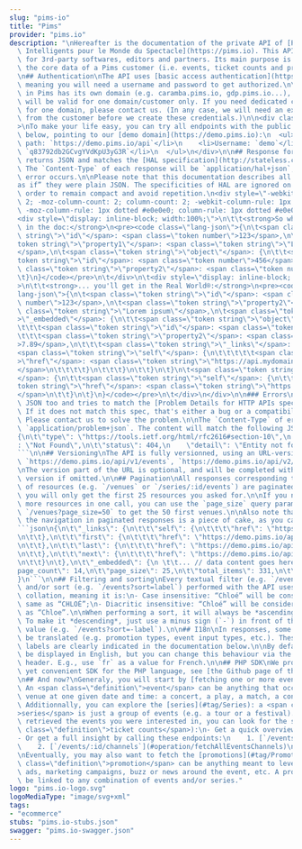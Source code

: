 ```yaml
---
slug: "pims-io"
title: "Pims"
provider: "pims.io"
description: "\nHereafter is the documentation of the private API of [Pims: Pointages\
  \ Intelligents pour le Monde du Spectacle](https://pims.io). This API is designed\
  \ for 3rd-party softwares, editors and partners. Its main purpose is to give access\
  \ the core data of a Pims customer (i.e. events, ticket counts and promotions).\n\
  \n## Authentication\nThe API uses [basic access authentication](https://en.wikipedia.org/wiki/Basic_access_authentication),\
  \ meaning you will need a username and password to get authorized.\n\nAs each customer\
  \ in Pims has its own domain (e.g. caramba.pims.io, gdp.pims.io...), each credentials\
  \ will be valid for one domain/customer only. If you need dedicated credentials\
  \ for one domain, please contact us. (In any case, we will need an explicit agreement\
  \ from the customer before we create these credentials.)\n\n<div class=\"info\"\
  >\nTo make your life easy, you can try all endpoints with the public credentials\
  \ below, pointing to our [demo domain](https://demo.pims.io):\n  <ul>\n    <li>Base\
  \ path: `https://demo.pims.io/api`</li>\n    <li>Username: `demo`</li>\n    <li>Password:\
  \ `q83792db2GCvgYVdKpU3yG3R`</li>\n  </ul>\n</div>\n\n## Response format\nThe API\
  \ returns JSON and matches the [HAL specification](http://stateless.co/hal_specification.html).\
  \ The `Content-Type` of each response will be `application/hal+json`, unless an\
  \ error occurs.\n\nPlease note that this documentation describes all responses “\
  as if” they were plain JSON. The specificities of HAL are ignored on purpose, in\
  \ order to remain compact and avoid repetition.\n<div style=\"-webkit-column-count:\
  \ 2; -moz-column-count: 2; column-count: 2; -webkit-column-rule: 1px dotted #e0e0e0;\
  \ -moz-column-rule: 1px dotted #e0e0e0; column-rule: 1px dotted #e0e0e0;\">\n\t\
  <div style=\"display: inline-block; width:100%;\">\n\t\t<strong>So when you read\
  \ in the doc:</strong>\n<pre><code class=\"lang-json\">{\n\t<span class=\"token\
  \ string\">\"id\"</span>: <span class=\"token number\">123</span>,\n\t<span class=\"\
  token string\">\"property1\"</span>: <span class=\"token string\">\"Lorem ipsum\"\
  </span>,\n\t<span class=\"token string\">\"object\"</span>: {\n\t\t<span class=\"\
  token string\">\"id\"</span>: <span class=\"token number\">456</span>,\n\t\t<span\
  \ class=\"token string\">\"property2\"</span>: <span class=\"token number\">7.89</span>\n\
  \t}\n}</code></pre>\n\t</div>\n\t<div style=\"display: inline-block; width:100%;\"\
  >\n\t\t<strong>... you'll get in the Real World®:</strong>\n<pre><code class=\"\
  lang-json\">{\n\t<span class=\"token string\">\"id\"</span>: <span class=\"token\
  \ number\">123</span>,\n\t<span class=\"token string\">\"property2\"</span>: <span\
  \ class=\"token string\">\"Lorem ipsum\"</span>,\n\t<span class=\"token string\"\
  >\"_embedded\"</span>: {\n\t\t<span class=\"token string\">\"object\"</span>: {\n\
  \t\t\t<span class=\"token string\">\"id\"</span>: <span class=\"token number\">456</span>,\n\
  \t\t\t<span class=\"token string\">\"property2\"</span>: <span class=\"token number\"\
  >7.89</span>,\n\t\t\t<span class=\"token string\">\"_links\"</span>: {\n\t\t\t\t\
  <span class=\"token string\">\"self\"</span>: {\n\t\t\t\t\t<span class=\"token string\"\
  >\"href\"</span>: <span class=\"token string\">\"https://api.mydomain.com/other-item/456\"\
  </span>\n\t\t\t\t}\n\t\t\t}\n\t\t}\n\t}\n\t<span class=\"token string\">\"_links\"\
  </span>: {\n\t\t<span class=\"token string\">\"self\"</span>: {\n\t\t\t<span class=\"\
  token string\">\"href\"</span>: <span class=\"token string\">\"https://api.mydomain.com/item/123\"\
  </span>\n\t\t}\n\t}\n}</code></pre>\n\t</div>\n</div>\n\n### Errors\nErrors return\
  \ JSON too and tries to match the [Problem Details for HTTP APIs specification](https://tools.ietf.org/html/rfc7807).\
  \ If it does not match this spec, that's either a bug or a compatibility issue.\
  \ Please contact us to solve the problem.\n\nThe `Content-Type` of errors will be\
  \ `application/problem+json`. The content will match the following JSON:\n```json\n\
  {\n\t\"type\": \"https://tools.ietf.org/html/rfc2616#section-10\",\n    \"title\"\
  : \"Not Found\",\n\t\"status\": 404,\n    \"detail\": \"Entity not found\"\n}\n\
  ```\n\n## Versioning\nThe API is fully versionned, using an URL-versioning scheme:\
  \ `https://demo.pims.io/api/v1/events`, `https://demo.pims.io/api/v2/events`,...\n\
  \nThe version part of the URL is optional, and will be completed with the last stable\
  \ version if omitted.\n\n## Pagination\nAll responses corresponding to a collection\
  \ of resources (e.g. `/venues` or `/series/:id/events`) are paginated. When so,\
  \ you will only get the first 25 resources you asked for.\n\nIf you need to get\
  \ more resources in one call, you can use the `page_size` query parameter. E.g.\
  \ `/venues?page_size=50` to get the 50 first venues.\n\nAlso note that with HAL,\
  \ the navigation in paginated responses is a piece of cake, as you can see below:\n\
  ```json\n{\n\t\"_links\": {\n\t\t\"self\": {\n\t\t\t\"href\": \"https://demo.pims.io/api/v1/events?page=1\"\
  \n\t\t},\n\t\t\"first\": {\n\t\t\t\"href\": \"https://demo.pims.io/api/v1/events\"\
  \n\t\t},\n\t\t\"last\": {\n\t\t\t\"href\": \"https://demo.pims.io/api/v1/events?page=14\"\
  \n\t\t},\n\t\t\"next\": {\n\t\t\t\"href\": \"https://demo.pims.io/api/v1/events?page=2\"\
  \n\t\t}\n\t},\n\t\"_embedded\": {\n \t\t... // data content goes here\n\t},\n\t\"\
  page_count\": 14,\n\t\"page_size\": 25,\n\t\"total_items\": 331,\n\t\"page\": 1\n\
  }\n```\n\n## Filtering and sorting\nEvery textual filter (e.g. `/events?label=U2`)\
  \ and/or sort (e.g. `/events?sort=label`) performed with the API uses UTF8_UNICODE_CI\
  \ collation, meaning it is:\n- Case insensitive: “Chloé” will be considered the\
  \ same as “CHLOÉ”;\n- Diacritic insensitive: “Chloé” will be considered the same\
  \ as “Chloe”.\n\nWhen performing a sort, it will always be *ascending* by default.\
  \ To make it *descending*, just use a minus sign (`-`) in front of the parameter\
  \ value (e.g. `/events?sort=-label`).\n\n## I18n\nIn responses, some labels can\
  \ be translated (e.g. promotion types, event input types, etc.). These translatable\
  \ labels are clearly indicated in the documentation below.\n\nBy default, they will\
  \ be displayed in English, but you can change this behaviour via the `Accept-Language`\
  \ header. E.g., use `fr` as a value for French.\n\n## PHP SDK\nWe provide a simple\
  \ yet convenient SDK for the PHP language, see [the Github page of the project](https://github.com/pimssas/pims-api-client-php).\n\
  \n## And now?\nGeneraly, you will start by [fetching one or more events](#tag/Events).\
  \ An <span class=\"definition\">event</span> can be anything that occurs in one\
  \ venue at one given date and time: a concert, a play, a match, a conference, etc.\
  \ Additionnally, you can explore the [series](#tag/Series): a <span class=\"definition\"\
  >series</span> is just a group of events (e.g. a tour or a festival).\n\nOnce you\
  \ retrieved the events you were interested in, you can look for the sales (<span\
  \ class=\"definition\">ticket counts</span>):\n- Get a quick overview with [`/events/:id/ticket-counts`](#operation/fetchAllTicketCounts)\n\
  - Or get a full insight by calling these endpoints:\n    1. [`/events/:id/categories`](#operation/fetchAllEventsCategories)\n\
  \    2. [`/events/:id/channels`](#operation/fetchAllEventsChannels)\n    3. [`/events/:id/ticket-counts/detailed`](#operation/fetchAllDetailedTicketCounts)\n\
  \nEventually, you may also want to fetch the [promotions](#tag/Promotions). A <span\
  \ class=\"definition\">promotion</span> can be anything meant to leverage the sales:\
  \ ads, marketing campaigns, buzz or news around the event, etc. A promotion can\
  \ be linked to any combination of events and/or series."
logo: "pims.io-logo.svg"
logoMediaType: "image/svg+xml"
tags:
- "ecommerce"
stubs: "pims.io-stubs.json"
swagger: "pims.io-swagger.json"
---
```

